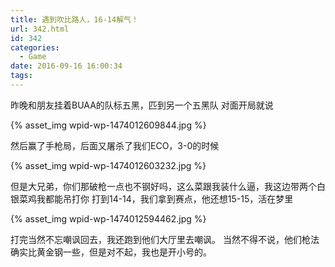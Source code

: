 ```yaml
---
title: 遇到吹比路人，16-14解气！
url: 342.html
id: 342
categories:
  - Game
date: 2016-09-16 16:00:34
tags:
---
```


昨晚和朋友挂着BUAA的队标五黑，匹到另一个五黑队 对面开局就说 

{% asset_img wpid-wp-1474012609844.jpg %}

然后赢了手枪局，后面又屠杀了我们ECO，3-0的时候 

{% asset_img wpid-wp-1474012603232.jpg %}

但是大兄弟，你们那破枪一点也不钢好吗，这么菜跟我装什么逼，我这边带两个白银菜鸡我都能吊打你 打到14-14，我们拿到赛点，他还想15-15，活在梦里 

{% asset_img wpid-wp-1474012594462.jpg %}

打完当然不忘嘲讽回去，我还跑到他们大厅里去嘲讽。 当然不得不说，他们枪法确实比黄金钢一些，但是对不起，我也是开小号的。